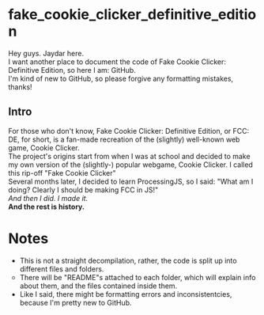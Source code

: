 <h1>fake_cookie_clicker_definitive_edition</h1>
<p>Hey guys. Jaydar here.
<br>I want another place to document the code of Fake Cookie Clicker: Definitive Edition, so here I am: GitHub.
<br>I'm kind of new to GitHub, so please forgive any formatting mistakes, thanks!</p>

<h2>Intro</h2>
<p>For those who don't know, Fake Cookie Clicker: Definitive Edition, or FCC: DE, for short, is a fan-made recreation of the (slightly) well-known web game, Cookie Clicker.
<br>The project's origins start from when I was at school and decided to make my own version of the (slightly-) popular webgame, Cookie Clicker. I called this rip-off "Fake Cookie Clicker"
<br>Several months later, I decided to learn ProcessingJS, so I said: "What am I doing? Clearly I should be making FCC in JS!"
<br><em>And then I did. I made it.</em>
  <br><strong>And the rest is history.</strong></p>

<h1>Notes</h1>
<ul>
  <li>This is not a straight decompilation, rather, the code is split up into different files and folders.</li>
  <li type = "circle">There will be "README"s attached to each folder, which will explain info about them, and the files contained inside them.</li>
  <li>Like I said, there might be formatting errors and inconsistentcies, because I'm pretty new to GitHub.</li>
</ul>
